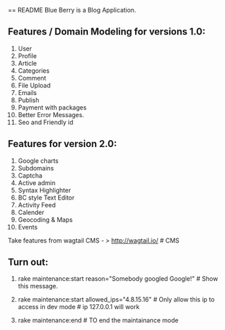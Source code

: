 == README
Blue Berry is a Blog Application.

Features / Domain Modeling for versions 1.0:
--------------------------------------------
1. User
2. Profile
3. Article
4. Categories
5. Comment
6. File Upload
7. Emails
8. Publish
9. Payment with packages
10. Better Error Messages.
11. Seo and Friendly id



Features for version 2.0:
-------------------------
1. Google charts
2. Subdomains
3. Captcha
4. Active admin
5. Syntax Highlighter
6. BC style Text Editor
7. Activity Feed
8. Calender
9. Geocoding & Maps
10. Events

Take features from wagtail CMS - > http://wagtail.io/ # CMS


Turn out:
---------
1. rake maintenance:start reason="Somebody googled Google!" # Show this message.

2. rake maintenance:start allowed_ips="4.8.15.16" # Only allow this ip to access in dev mode # ip 127.0.0.1 will work

3. rake maintenance:end # TO end the maintainance mode